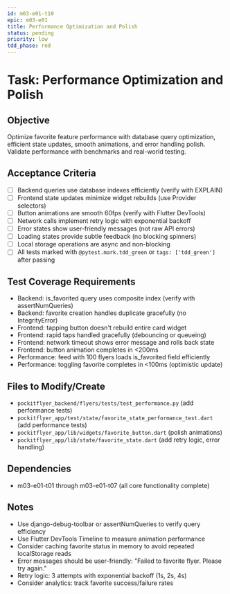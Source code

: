 ```yaml
---
id: m03-e01-t10
epic: m03-e01
title: Performance Optimization and Polish
status: pending
priority: low
tdd_phase: red
---
```


# Task: Performance Optimization and Polish

## Objective
Optimize favorite feature performance with database query optimization, efficient state updates, smooth animations, and error handling polish. Validate performance with benchmarks and real-world testing.

## Acceptance Criteria
- [ ] Backend queries use database indexes efficiently (verify with EXPLAIN)
- [ ] Frontend state updates minimize widget rebuilds (use Provider selectors)
- [ ] Button animations are smooth 60fps (verify with Flutter DevTools)
- [ ] Network calls implement retry logic with exponential backoff
- [ ] Error states show user-friendly messages (not raw API errors)
- [ ] Loading states provide subtle feedback (no blocking spinners)
- [ ] Local storage operations are async and non-blocking
- [ ] All tests marked with `@pytest.mark.tdd_green` or `tags: ['tdd_green']` after passing

## Test Coverage Requirements
- Backend: is_favorited query uses composite index (verify with assertNumQueries)
- Backend: favorite creation handles duplicate gracefully (no IntegrityError)
- Frontend: tapping button doesn't rebuild entire card widget
- Frontend: rapid taps handled gracefully (debouncing or queueing)
- Frontend: network timeout shows error message and rolls back state
- Frontend: button animation completes in <200ms
- Performance: feed with 100 flyers loads is_favorited field efficiently
- Performance: toggling favorite completes in <100ms (optimistic update)

## Files to Modify/Create
- `pockitflyer_backend/flyers/tests/test_performance.py` (add performance tests)
- `pockitflyer_app/test/state/favorite_state_performance_test.dart` (add performance tests)
- `pockitflyer_app/lib/widgets/favorite_button.dart` (polish animations)
- `pockitflyer_app/lib/state/favorite_state.dart` (add retry logic, error handling)

## Dependencies
- m03-e01-t01 through m03-e01-t07 (all core functionality complete)

## Notes
- Use django-debug-toolbar or assertNumQueries to verify query efficiency
- Use Flutter DevTools Timeline to measure animation performance
- Consider caching favorite status in memory to avoid repeated localStorage reads
- Error messages should be user-friendly: "Failed to favorite flyer. Please try again."
- Retry logic: 3 attempts with exponential backoff (1s, 2s, 4s)
- Consider analytics: track favorite success/failure rates
